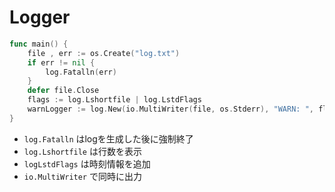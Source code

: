 # Logger

```go
func main() {
    file , err := os.Create("log.txt")
    if err != nil {
        log.Fatalln(err)
    }
    defer file.Close
    flags := log.Lshortfile | log.LstdFlags
    warnLogger := log.New(io.MultiWriter(file, os.Stderr), "WARN: ", flags)
}
```
- `log.Fatalln` はlogを生成した後に強制終了
- `log.Lshortfile` は行数を表示
- `logLstdFlags` は時刻情報を追加
- `io.MultiWriter` で同時に出力
